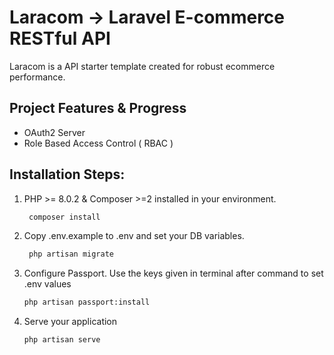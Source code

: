 # Laracom -> Laravel E-commerce RESTful API

Laracom is a API starter template created for robust ecommerce performance.

## Project Features & Progress

-   OAuth2 Server
-   Role Based Access Control ( RBAC )

## Installation Steps:

1. PHP >= 8.0.2 & Composer >=2 installed in your environment.
    ```sh
     composer install
    ```
2. Copy .env.example to .env and set your DB variables.
    ```sh
     php artisan migrate
    ```
3. Configure Passport. Use the keys given in terminal after command to set .env values
    ```sh
    php artisan passport:install
    ```
4. Serve your application
    ```sh
    php artisan serve
    ```
